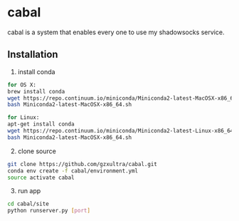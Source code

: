 # cabal

cabal is a system that enables every one to use my shadowsocks service.

## Installation

1) install conda
```bash
for OS X:
brew install conda
wget https://repo.continuum.io/miniconda/Miniconda2-latest-MacOSX-x86_64.sh
bash Miniconda2-latest-MacOSX-x86_64.sh

for Linux:
apt-get install conda
wget https://repo.continuum.io/miniconda/Miniconda2-latest-Linux-x86_64.sh
bash Miniconda2-latest-MacOSX-x86_64.sh
```

2) clone source
```bash
git clone https://github.com/gzxultra/cabal.git
conda env create -f cabal/environment.yml
source activate cabal
```

3) run app
```bash
cd cabal/site
python runserver.py [port]
```
